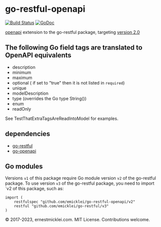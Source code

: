 # go-restful-openapi

[![Build Status](https://travis-ci.org/emicklei/go-restful-openapi.png)](https://travis-ci.org/emicklei/go-restful-openapi)
[![GoDoc](https://godoc.org/github.com/emicklei/go-restful-openapi?status.svg)](https://godoc.org/github.com/emicklei/go-restful-openapi)

[openapi](https://www.openapis.org) extension to the go-restful package, targeting [version 2.0](https://github.com/OAI/OpenAPI-Specification)

## The following Go field tags are translated to OpenAPI equivalents
- description
- minimum
- maximum
- optional ( if set to "true" then it is not listed in `required`)
- unique
- modelDescription
- type (overrides the Go type String())
- enum
- readOnly

See TestThatExtraTagsAreReadIntoModel for examples.

## dependencies

- [go-restful](https://github.com/emicklei/go-restful)
- [go-openapi](https://github.com/go-openapi/spec)


## Go modules

Versions `v1` of this package require Go module version `v2` of the go-restful package.
To use version `v3` of the go-restful package, you need to import `v2 of this package, such as:

    import (
        restfulspec "github.com/emicklei/go-restful-openapi/v2"
	    restful "github.com/emicklei/go-restful/v3"
    )


© 2017-2023, ernestmicklei.com.  MIT License. Contributions welcome.
